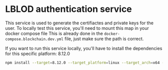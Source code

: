 # LBLOD authentication service

This service is used to generate the certifiactes and private keys for the user.
To locally test this service, you'll need to mount this map in your docker compose file
This is already done in the `docker-compose.blockchain.dev.yml` file, just make sure the path is correct.

If you want to run this service locally, you'll have to install the dependencies for this specific platform: 8.12.0
```bash
npm install --target=8.12.0 --target_platform=linux --target_arch=x64 --target_libc=musl .
```
